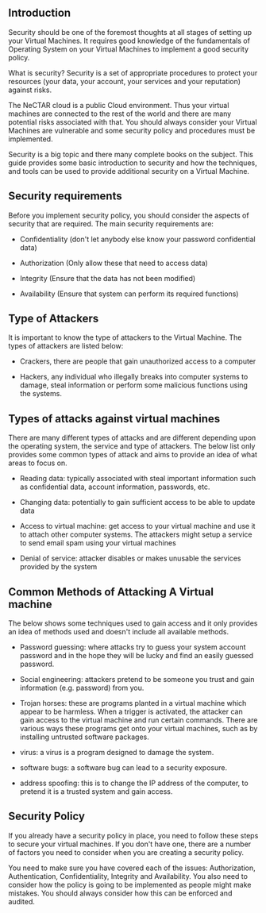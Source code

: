 ## Introduction

Security should be one of the foremost thoughts at all stages of setting up your
Virtual Machines. It requires good knowledge of the fundamentals of Operating
System on your Virtual Machines to implement a good security policy.

What is security?  Security is a set of appropriate procedures to protect your
resources (your data, your account, your services and your reputation) against
risks.

The NeCTAR cloud is a public Cloud environment. Thus your virtual machines are
connected to the rest of the world and there are many potential risks associated
with that. You should always consider your Virtual Machines are vulnerable and
some security policy and procedures must be implemented.

Security is a big topic and there many complete books on the subject. This
guide provides some basic introduction to security and how the techniques, and
tools can be used to provide additional security on a Virtual Machine.

## Security requirements

Before you implement security policy, you should consider the aspects of
security that are required. The main security requirements are: 

- Confidentiality (don't let anybody else know your password confidential data)

- Authorization (Only allow these that need to access data)

- Integrity (Ensure that the data has not been modified)

- Availability (Ensure that system can perform its required functions)

## Type of Attackers

It is important to know the type of attackers to the Virtual Machine. The types
of attackers are listed below:

- Crackers, there are people that gain unauthorized access to a computer

- Hackers, any individual who illegally breaks into computer systems to damage, 
 steal information or perform some malicious functions using the systems.
 

## Types of attacks against virtual machines

There are many different types of attacks and are different depending upon the
operating system, the service and type of attackers. The below list only
provides some common types of attack and aims to provide an idea of what areas to
focus on.

- Reading data: typically associated with steal important information such as
 confidential data, account information, passwords, etc.

- Changing data: potentially to gain sufficient access to be able to update data

- Access to virtual machine: get access to your virtual machine and use it to
 attach other computer systems. The attackers might setup a service to send email
 spam using your virtual machines

-  Denial of service: attacker disables or makes unusable the services provided
 by the system 

## Common Methods of Attacking A Virtual machine

The below shows some techniques used to gain access and it only provides an idea
of methods used and doesn't include all available methods.

- Password guessing: where attacks try to guess your system account password and
 in the hope they will be lucky and find an easily guessed password.

- Social engineering: attackers pretend to be someone you trust and gain
 information (e.g. password) from you.

- Trojan horses: these are programs planted in a virtual machine which appear to be
 harmless. When a trigger is activated, the attacker can gain access to the 
 virtual machine and run certain commands. There are various ways these programs
 get onto your virtual machines, such as by installing untrusted software
 packages.

- virus: a virus is a program designed to damage the system.

- software bugs: a software bug can lead to a security exposure.

- address spoofing: this is to change the IP address of the computer, to pretend 
 it is a trusted system and gain access. 

## Security Policy

If you already have a security policy in place, you need to follow these steps
to secure your virtual machines. If you don't have one, there are a number of
factors you need to consider when you are creating a security policy.

You need to make sure you have covered each of the issues: Authorization, Authentication,
Confidentiality, Integrity and Availability. You also need to consider how the
policy is going to be implemented as people might make mistakes. You should
always consider how this can be enforced and audited. 
